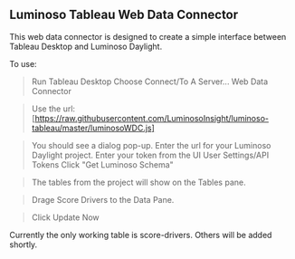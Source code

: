 ## Luminoso Tableau Web Data Connector

This web data connector is designed to create a simple interface between Tableau Desktop and Luminoso Daylight.

To use:

> Run Tableau Desktop
> Choose Connect/To A Server...
> Web Data Connector

> Use the url:
> [https://raw.githubusercontent.com/LuminosoInsight/luminoso-tableau/master/luminosoWDC.js]

> You should see a dialog pop-up.
> Enter the url for your Luminoso Daylight project.
> Enter your token from the UI User Settings/API Tokens
> Click "Get Luminoso Schema"

> The tables from the project will show on the Tables pane.

> Drage Score Drivers to the Data Pane.

> Click Update Now

Currently the only working table is score-drivers. Others will be added shortly.
